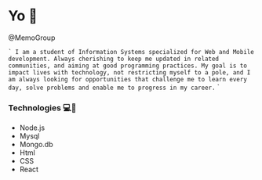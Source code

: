 # Yo 🚀

@MemoGroup

`` `
I am a student of Information Systems specialized for Web and Mobile development. Always cherishing to keep me updated in related communities, and aiming at good programming practices. My goal is to impact lives with technology, not restricting myself to a pole, and I am always looking for opportunities that challenge me to learn every day, solve problems and enable me to progress in my career.
`` `
  
  ### Technologies 💻🔌
  - Node.js
  - Mysql
  - Mongo.db
  - Html
  - CSS
  - React
